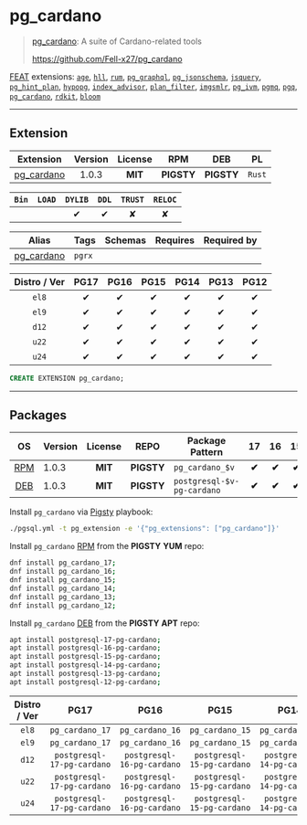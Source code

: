 # pg_cardano


> [pg_cardano](https://github.com/Fell-x27/pg_cardano): A suite of Cardano-related tools
>
> https://github.com/Fell-x27/pg_cardano





[FEAT](/feat) extensions: [`age`](/age), [`hll`](/hll), [`rum`](/rum), [`pg_graphql`](/pg_graphql), [`pg_jsonschema`](/pg_jsonschema), [`jsquery`](/jsquery), [`pg_hint_plan`](/pg_hint_plan), [`hypopg`](/hypopg), [`index_advisor`](/index_advisor), [`plan_filter`](/plan_filter), [`imgsmlr`](/imgsmlr), [`pg_ivm`](/pg_ivm), [`pgmq`](/pgmq), [`pgq`](/pgq), [`pg_cardano`](/pg_cardano), [`rdkit`](/rdkit), [`bloom`](/bloom)


-------
## Extension


| Extension | Version | License | RPM | DEB | PL |
|-----------|:-------:|:-------:|:---:|:---:|:--:|
| [pg_cardano](https://github.com/Fell-x27/pg_cardano) | 1.0.3 | **<span class="tcblue">MIT</span>** | **<span class="tcwarn">PIGSTY</span>** | **<span class="tcwarn">PIGSTY</span>** | `Rust` |



| `Bin` | `LOAD` | `DYLIB` | `DDL` | `TRUST` | `RELOC` |
|:-----:|:------:|:-------:|:-----:|:-------:|:-------:|
|  |  | <span class="tcblue">✔</span> | <span class="tcblue">✔</span> | <span class="tcwarn">✘</span> | <span class="tcwarn">✘</span> |



| Alias | Tags | Schemas | Requires | Required by |
|-------|------|---------|----------|-------------|
| [pg_cardano](/pg_cardano) | `pgrx` |  |  |  |



| Distro / Ver | PG17 | PG16 | PG15 | PG14 | PG13 | PG12 |
|:------------:|:----:|:----:|:----:|:----:|:----:|:----:|
| `el8` | <span class="tcblue">✔</span> | <span class="tcblue">✔</span> | <span class="tcblue">✔</span> | <span class="tcblue">✔</span> | <span class="tcblue">✔</span> | <span class="tcblue">✔</span> |
| `el9` | <span class="tcblue">✔</span> | <span class="tcblue">✔</span> | <span class="tcblue">✔</span> | <span class="tcblue">✔</span> | <span class="tcblue">✔</span> | <span class="tcblue">✔</span> |
| `d12` | <span class="tcblue">✔</span> | <span class="tcblue">✔</span> | <span class="tcblue">✔</span> | <span class="tcblue">✔</span> | <span class="tcblue">✔</span> | <span class="tcblue">✔</span> |
| `u22` | <span class="tcblue">✔</span> | <span class="tcblue">✔</span> | <span class="tcblue">✔</span> | <span class="tcblue">✔</span> | <span class="tcblue">✔</span> | <span class="tcblue">✔</span> |
| `u24` | <span class="tcblue">✔</span> | <span class="tcblue">✔</span> | <span class="tcblue">✔</span> | <span class="tcblue">✔</span> | <span class="tcblue">✔</span> | <span class="tcblue">✔</span> |





```sql
CREATE EXTENSION pg_cardano;
```

-----------


## Packages


| OS | Version | License | REPO | Package Pattern | 17 | 16 | 15 | 14 | 13 | 12 | Dependency |
|:--:|---------|:-------:|:----:|-----------------|:--:|:--:|:--:|:--:|:--:|:--:|------------|
| [RPM](/rpm) | 1.0.3 | **<span class="tcblue">MIT</span>** | **<span class="tcwarn">PIGSTY</span>** | `pg_cardano_$v` | **<span class="tcwarn">✔</span>** | **<span class="tcwarn">✔</span>** | **<span class="tcwarn">✔</span>** | **<span class="tcwarn">✔</span>** | **<span class="tcwarn">✔</span>** | **<span class="tcwarn">✔</span>** |  |
| [DEB](/deb) | 1.0.3 | **<span class="tcblue">MIT</span>** | **<span class="tcwarn">PIGSTY</span>** | `postgresql-$v-pg-cardano` | **<span class="tcwarn">✔</span>** | **<span class="tcwarn">✔</span>** | **<span class="tcwarn">✔</span>** | **<span class="tcwarn">✔</span>** | **<span class="tcwarn">✔</span>** | **<span class="tcwarn">✔</span>** |  |



Install `pg_cardano` via [Pigsty](https://pigsty.io/docs/pgext/usage/install/) playbook:

```bash
./pgsql.yml -t pg_extension -e '{"pg_extensions": ["pg_cardano"]}'
```


Install `pg_cardano` [RPM](/rpm) from the **<span class="tcwarn">PIGSTY</span>** **YUM** repo:

```bash
dnf install pg_cardano_17;
dnf install pg_cardano_16;
dnf install pg_cardano_15;
dnf install pg_cardano_14;
dnf install pg_cardano_13;
dnf install pg_cardano_12;
```


Install `pg_cardano` [DEB](/deb) from the **<span class="tcwarn">PIGSTY</span>** **APT** repo:

```bash
apt install postgresql-17-pg-cardano;
apt install postgresql-16-pg-cardano;
apt install postgresql-15-pg-cardano;
apt install postgresql-14-pg-cardano;
apt install postgresql-13-pg-cardano;
apt install postgresql-12-pg-cardano;
```




| Distro / Ver | PG17 | PG16 | PG15 | PG14 | PG13 | PG12 |
|:------------:|:----:|:----:|:----:|:----:|:----:|:----:|
| `el8` | `pg_cardano_17` | `pg_cardano_16` | `pg_cardano_15` | `pg_cardano_14` | `pg_cardano_13` | `pg_cardano_12` |
| `el9` | `pg_cardano_17` | `pg_cardano_16` | `pg_cardano_15` | `pg_cardano_14` | `pg_cardano_13` | `pg_cardano_12` |
| `d12` | `postgresql-17-pg-cardano` | `postgresql-16-pg-cardano` | `postgresql-15-pg-cardano` | `postgresql-14-pg-cardano` | `postgresql-13-pg-cardano` | `postgresql-12-pg-cardano` |
| `u22` | `postgresql-17-pg-cardano` | `postgresql-16-pg-cardano` | `postgresql-15-pg-cardano` | `postgresql-14-pg-cardano` | `postgresql-13-pg-cardano` | `postgresql-12-pg-cardano` |
| `u24` | `postgresql-17-pg-cardano` | `postgresql-16-pg-cardano` | `postgresql-15-pg-cardano` | `postgresql-14-pg-cardano` | `postgresql-13-pg-cardano` | `postgresql-12-pg-cardano` |





